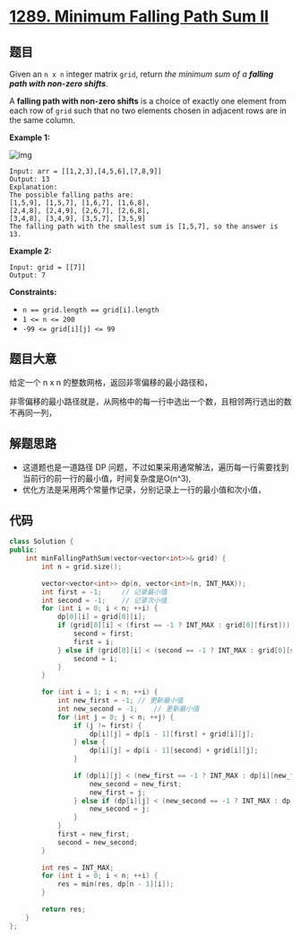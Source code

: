 # [1289. Minimum Falling Path Sum II](https://leetcode.com/problems/minimum-falling-path-sum-ii/)

## 题目

Given an `n x n` integer matrix `grid`, return *the minimum sum of a **falling path with non-zero shifts***.

A **falling path with non-zero shifts** is a choice of exactly one element from each row of `grid` such that no two elements chosen in adjacent rows are in the same column.

 

**Example 1:**

![img](https://assets.leetcode.com/uploads/2021/08/10/falling-grid.jpg)

```
Input: arr = [[1,2,3],[4,5,6],[7,8,9]]
Output: 13
Explanation: 
The possible falling paths are:
[1,5,9], [1,5,7], [1,6,7], [1,6,8],
[2,4,8], [2,4,9], [2,6,7], [2,6,8],
[3,4,8], [3,4,9], [3,5,7], [3,5,9]
The falling path with the smallest sum is [1,5,7], so the answer is 13.
```

**Example 2:**

```
Input: grid = [[7]]
Output: 7
```

 

**Constraints:**

- `n == grid.length == grid[i].length`
- `1 <= n <= 200`
- `-99 <= grid[i][j] <= 99`

## 题目大意

给定一个 n x n 的整数网格，返回非零偏移的最小路径和，

非零偏移的最小路径就是，从网格中的每一行中选出一个数，且相邻两行选出的数不再同一列，

## 解题思路

* 这道题也是一道路径 DP 问题，不过如果采用通常解法，遍历每一行需要找到当前行的前一行的最小值，时间复杂度是O(n^3),
* 优化方法是采用两个常量作记录，分别记录上一行的最小值和次小值，

## 代码

`````c++
class Solution {
public:
    int minFallingPathSum(vector<vector<int>>& grid) {
        int n = grid.size();
        
        vector<vector<int>> dp(n, vector<int>(n, INT_MAX));
        int first = -1;     // 记录最小值
        int second = -1;    // 记录次小值
        for (int i = 0; i < n; ++i) {
            dp[0][i] = grid[0][i];
            if (grid[0][i] < (first == -1 ? INT_MAX : grid[0][first])) {
                second = first;
                first = i;
            } else if (grid[0][i] < (second == -1 ? INT_MAX : grid[0][second])) {
                second = i;
            }
        }
        
        for (int i = 1; i < n; ++i) {
            int new_first = -1; // 更新最小值
            int new_second = -1;    // 更新最小值
            for (int j = 0; j < n; ++j) {
                if (j != first) {
                    dp[i][j] = dp[i - 1][first] + grid[i][j];
                } else {
                    dp[i][j] = dp[i - 1][second] + grid[i][j];
                }
                
                if (dp[i][j] < (new_first == -1 ? INT_MAX : dp[i][new_first])) {
                    new_second = new_first;
                    new_first = j;
                } else if (dp[i][j] < (new_second == -1 ? INT_MAX : dp[i][new_second])) {
                    new_second = j;
                }
            }
            first = new_first;
            second = new_second;
        }
        
        int res = INT_MAX;
        for (int i = 0; i < n; ++i) {
            res = min(res, dp[n - 1][i]);
        }
        
        return res;
    }
};
`````

